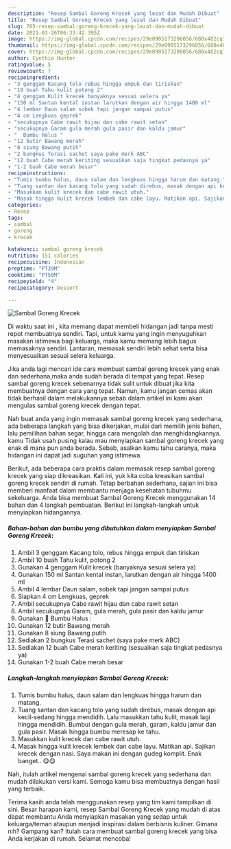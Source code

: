 ```yaml
---
description: "Resep Sambal Goreng Krecek yang lezat dan Mudah Dibuat"
title: "Resep Sambal Goreng Krecek yang lezat dan Mudah Dibuat"
slug: 765-resep-sambal-goreng-krecek-yang-lezat-dan-mudah-dibuat
date: 2021-03-26T06:33:42.395Z
image: https://img-global.cpcdn.com/recipes/29e0905173296056/680x482cq70/sambal-goreng-krecek-foto-resep-utama.jpg
thumbnail: https://img-global.cpcdn.com/recipes/29e0905173296056/680x482cq70/sambal-goreng-krecek-foto-resep-utama.jpg
cover: https://img-global.cpcdn.com/recipes/29e0905173296056/680x482cq70/sambal-goreng-krecek-foto-resep-utama.jpg
author: Cynthia Hunter
ratingvalue: 5
reviewcount: 7
recipeingredient:
- "3 genggam Kacang tolo rebus hingga empuk dan tiriskan"
- "10 buah Tahu kulit potong 2"
- "4 genggam Kulit krecek banyaknya sesuai selera ya"
- "150 ml Santan kental instan larutkan dengan air hingga 1400 ml"
- "4 lembar Daun salam sobek tapi jangan sampai putus"
- "4 cm Lengkuas geprek"
- "secukupnya Cabe rawit hijau dan cabe rawit setan"
- "secukupnya Garam gula merah gula pasir dan kaldu jamur"
- "  Bumbu Halus "
- "12 butir Bawang merah"
- "8 siung Bawang putih"
- "2 bungkus Terasi sachet saya pake merk ABC"
- "12 buah Cabe merah keriting sesuaikan saja tingkat pedasnya ya"
- "1-2 buah Cabe merah besar"
recipeinstructions:
- "Tumis bumbu halus, daun salam dan lengkuas hingga harum dan matang."
- "Tuang santan dan kacang tolo yang sudah direbus, masak dengan api kecil-sedang hingga mendidih. Lalu masukkan tahu kulit, masak lagi hingga mendidih. Bumbui dengan gula merah, garam, kaldu jamur dan gula pasir. Masak hingga bumbu meresap ke tahu."
- "Masukkan kulit krecek dan cabe rawit utuh."
- "Masak hingga kulit krecek lembek dan cabe layu. Matikan api. Sajikan krecek dengan nasi. Saya makan ini dengan gudeg komplit. Enak banget.. 😋😋"
categories:
- Resep
tags:
- sambal
- goreng
- krecek

katakunci: sambal goreng krecek 
nutrition: 151 calories
recipecuisine: Indonesian
preptime: "PT39M"
cooktime: "PT50M"
recipeyield: "4"
recipecategory: Dessert

---
```



![Sambal Goreng Krecek](https://img-global.cpcdn.com/recipes/29e0905173296056/680x482cq70/sambal-goreng-krecek-foto-resep-utama.jpg)

Di waktu  saat ini , kita memang dapat membeli hidangan jadi tanpa mesti repot membuatnya sendiri. Tapi, untuk kamu yang ingin menyuguhkan masakan istimewa bagi keluarga, maka kamu memang lebih bagus memasaknya sendiri. Lantaran, memasak sendiri lebih sehat serta bisa menyesuaikan sesuai selera keluarga.

Jika anda lagi mencari ide cara membuat sambal goreng krecek yang enak dan sederhana,maka anda sudah berada di tempat yang tepat. Resep sambal goreng krecek  sebenarnya tidak sulit untuk dibuat jika kita membuatnya dengan cara yang tepat. Namun, kamu jangan cemas akan tidak berhasil dalam melakukannya 
sebab dalam artikel ini kami akan mengulas sambal goreng krecek dengan tepat.  



Nah buat anda yang ingin memasak sambal goreng krecek yang sederhana, ada beberapa langkah yang bisa dikerjakan, mulai dari memilih jenis bahan, lalu pemilihan bahan segar, hingga cara mengolah dan menghidangkannya. kamu Tidak usah pusing kalau mau menyiapkan sambal goreng krecek yang enak di mana pun anda berada. Sebab, asalkan kamu  tahu caranya, maka hidangan ini dapat jadi suguhan yang istimewa.

Berikut, ada beberapa cara praktis  dalam memasak resep sambal goreng krecek yang siap dikreasikan. Kali ini, yuk kita coba kreasikan sambal goreng krecek sendiri di rumah. Tetap berbahan sederhana, sajian ini bisa memberi manfaat dalam membantu menjaga kesehatan tubuhmu sekeluarga. Anda bisa membuat Sambal Goreng Krecek menggunakan 14 bahan dan 4 langkah pembuatan. Berikut ini langkah-langkah untuk menyiapkan hidangannya.

<!--inarticleads1-->

##### Bahan-bahan dan bumbu yang dibutuhkan dalam menyiapkan Sambal Goreng Krecek:

1. Ambil 3 genggam Kacang tolo, rebus hingga empuk dan tiriskan
1. Ambil 10 buah Tahu kulit, potong 2
1. Gunakan 4 genggam Kulit krecek (banyaknya sesuai selera ya)
1. Gunakan 150 ml Santan kental instan, larutkan dengan air hingga 1400 ml
1. Ambil 4 lembar Daun salam, sobek tapi jangan sampai putus
1. Siapkan 4 cm Lengkuas, geprek
1. Ambil secukupnya Cabe rawit hijau dan cabe rawit setan
1. Ambil secukupnya Garam, gula merah, gula pasir dan kaldu jamur
1. Gunakan  🌺 Bumbu Halus :
1. Gunakan 12 butir Bawang merah
1. Gunakan 8 siung Bawang putih
1. Sediakan 2 bungkus Terasi sachet (saya pake merk ABC)
1. Sediakan 12 buah Cabe merah keriting (sesuaikan saja tingkat pedasnya ya)
1. Gunakan 1-2 buah Cabe merah besar




<!--inarticleads2-->

##### Langkah-langkah menyiapkan Sambal Goreng Krecek:

1. Tumis bumbu halus, daun salam dan lengkuas hingga harum dan matang.
1. Tuang santan dan kacang tolo yang sudah direbus, masak dengan api kecil-sedang hingga mendidih. Lalu masukkan tahu kulit, masak lagi hingga mendidih. Bumbui dengan gula merah, garam, kaldu jamur dan gula pasir. Masak hingga bumbu meresap ke tahu.
1. Masukkan kulit krecek dan cabe rawit utuh.
1. Masak hingga kulit krecek lembek dan cabe layu. Matikan api. Sajikan krecek dengan nasi. Saya makan ini dengan gudeg komplit. Enak banget.. 😋😋




Nah, itulah artikel mengenai  sambal goreng krecek  yang sederhana dan mudah dilakukan versi kami. Semoga kamu bisa membuatnya dengan hasil yang terbaik. 

Terima kasih anda telah menggunakan resep yang tim kami tampilkan di sini. Besar harapan kami, resep  Sambal Goreng Krecek yang mudah di atas dapat membantu Anda menyiapkan masakan yang sedap untuk keluarga/teman ataupun menjadi inspirasi dalam berbisnis kuliner. Gimana nih? Gampang kan? Itulah cara membuat sambal goreng krecek yang bisa Anda kerjakan di rumah. Selamat mencoba!


